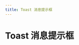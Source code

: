 ```yaml
---
title: Toast 消息提示框
---
```

# Toast 消息提示框

<ClientOnly>
<toast-demo-1/>
<toast-demo-2/>
<toast-demo-3/>
</ClientOnly>

